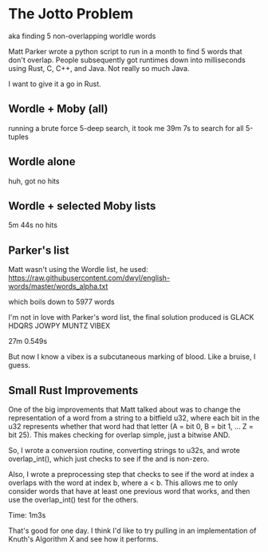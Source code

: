# The Jotto Problem

aka finding 5 non-overlapping worldle words

Matt Parker wrote a python script to run in a month to find 5 words
that don't overlap. People subsequently got runtimes down into
milliseconds using Rust, C, C++, and Java. Not really so much Java.

I want to give it a go in Rust.


## Wordle + Moby (all)
running a brute force 5-deep search, it took me 39m 7s to search for
all 5-tuples

## Wordle alone
huh, got no hits

## Wordle + selected Moby lists
5m 44s no hits

## Parker's list
Matt wasn't using the Wordle list, he used:
https://raw.githubusercontent.com/dwyl/english-words/master/words_alpha.txt

which boils down to 5977 words

I'm not in love with Parker's word list, the final solution produced is
GLACK HDQRS JOWPY MUNTZ VIBEX

27m 0.549s

But now I know a vibex is a subcutaneous marking of blood. Like a
bruise, I guess.

## Small Rust Improvements

One of the big improvements that Matt talked about was to change the
representation of a word from a string to a bitfield u32, where each
bit in the u32 represents whether that word had that letter (A = bit
0, B = bit 1, ... Z = bit 25). This makes checking for overlap simple,
just a bitwise AND.

So, I wrote a conversion routine, converting strings to u32s, and
wrote overlap_int(), which just checks to see if the and is non-zero.

Also, I wrote a preprocessing step that checks to see if the word at
index a overlaps with the word at index b, where a < b. This allows me
to only consider words that have at least one previous word that
works, and then use the overlap_int() test for the others.

Time: 1m3s

That's good for one day. I think I'd like to try pulling in an
implementation of Knuth's Algorithm X and see how it performs.




